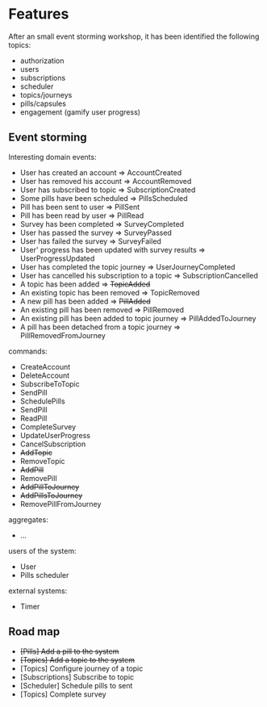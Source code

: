 # Features

After an small event storming workshop, it has been identified the following topics:
 - authorization
 - users
 - subscriptions
 - scheduler
 - topics/journeys
 - pills/capsules
 - engagement (gamify user progress)
 
## Event storming
 
 Interesting domain events:
 - User has created an account => AccountCreated
 - User has removed his account => AccountRemoved
 - User has subscribed to topic => SubscriptionCreated
 - Some pills have been scheduled => PillsScheduled 
 - Pill has been sent to user => PillSent
 - Pill has been read by user => PillRead
 - Survey has been completed => SurveyCompleted
 - User has passed the survey => SurveyPassed
 - User has failed the survey => SurveyFailed
 - User' progress has been updated with survey results => UserProgressUpdated
 - User has completed the topic journey => UserJourneyCompleted
 - User has cancelled his subscription to a topic => SubscriptionCancelled
 - A topic has been added => ~~TopicAdded~~
 - An existing topic has been removed => TopicRemoved
 - A new pill has been added => ~~PillAdded~~
 - An existing pill has been removed => PillRemoved
 - An existing pill has been added to topic journey => PillAddedToJourney
 - A pill has been detached from a topic journey => PillRemovedFromJourney
 
 commands:
 - CreateAccount
 - DeleteAccount
 - SubscribeToTopic
 - SendPill
 - SchedulePills
 - SendPill
 - ReadPill
 - CompleteSurvey
 - UpdateUserProgress
 - CancelSubscription
 - ~~AddTopic~~
 - RemoveTopic
 - ~~AddPill~~
 - RemovePill
 - ~~AddPillToJourney~~
 - ~~AddPillsToJourney~~
 - RemovePillFromJourney
 
 aggregates:
 - ...
 
 users of the system:
 - User
 - Pills scheduler
 
 external systems:
 - Timer
 
 
## Road map

- ~~[Pills] Add a pill to the system~~
- ~~[Topics] Add a topic to the system~~
- [Topics] Configure journey of a topic
- [Subscriptions] Subscribe to topic
- [Scheduler] Schedule pills to sent
- [Topics] Complete survey

